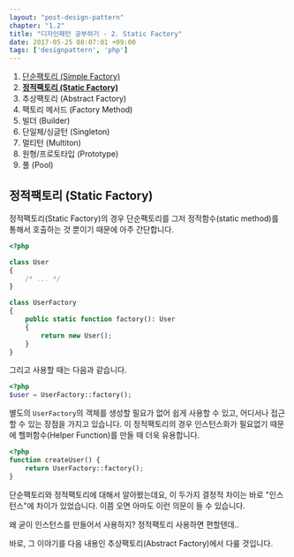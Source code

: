 ```yaml
---
layout: "post-design-pattern"
chapter: "1.2"
title: "디자인패턴 공부하기 - 2. Static Factory"
date: 2017-05-25 08:07:01 +09:00
tags: ['designpattern', 'php']
---
```


1. [단순팩토리 (Simple Factory)](/posts/2017/05/25/php-design-pattern-1-simple-factory)
1. **[정적팩토리 (Static Factory)](/posts/2017/05/25/php-design-pattern-2-static-factory)**
1. 추상팩토리 (Abstract Factory)
1. 팩토리 메서드 (Factory Method)
1. 빌더 (Builder)
1. 단일체/싱글턴 (Singleton)
1. 멀티턴 (Multiton)
1. 원형/프로토타입 (Prototype)
1. 풀 (Pool)

## 정적팩토리 (Static Factory)

정적팩토리(Static Factory)의 경우 단순팩토리를 그저 정적함수(static method)를 통해서 호출하는 것 뿐이기 때문에 아주 간단합니다.

```php
<?php

class User
{
    /* ... */
}

class UserFactory
{
    public static function factory(): User
    {
        return new User();
    }
}
```

그리고 사용할 때는 다음과 같습니다.

```php
<?php
$user = UserFactory::factory();
```

별도의 `UserFactory`의 객체를 생성할 필요가 없어 쉽게 사용할 수 있고, 어디서나 접근할 수 있는 장점을 가지고 있습니다. 이 정적팩토리의 경우 인스턴스화가 필요없기 때문에 헬퍼함수(Helper Function)를 만들 때 더욱 유용합니다.

```php
<?php
function createUser() {
    return UserFactory::factory();
}
```

단순팩토리와 정적팩토리에 대해서 알아봤는데요, 이 두가지 결정적 차이는 바로 "인스턴스"에 차이가 있었습니다. 이쯤 오면 아마도 이런 의문이 들 수 있습니다.

왜 굳이 인스턴스를 만들어서 사용하지? 정적팩토리 사용하면 편할텐데..

바로, 그 이야기를 다음 내용인 추상팩토리(Abstract Factory)에서 다룰 것입니다.
